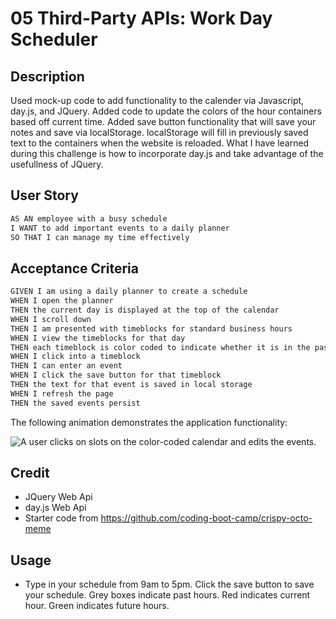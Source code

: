 # 05 Third-Party APIs: Work Day Scheduler

## Description
Used mock-up code to add functionality to the calender via Javascript, day.js, and JQuery. Added code to update the colors of the hour containers based off current time. Added save button functionality that will save your notes and save via localStorage. localStorage will fill in previously saved text to the containers when the website is reloaded. What I have learned during this challenge is how to incorporate day.js and take advantage of the usefullness of JQuery.

## User Story

```md
AS AN employee with a busy schedule
I WANT to add important events to a daily planner
SO THAT I can manage my time effectively
```

## Acceptance Criteria

```md
GIVEN I am using a daily planner to create a schedule
WHEN I open the planner
THEN the current day is displayed at the top of the calendar
WHEN I scroll down
THEN I am presented with timeblocks for standard business hours
WHEN I view the timeblocks for that day
THEN each timeblock is color coded to indicate whether it is in the past, present, or future
WHEN I click into a timeblock
THEN I can enter an event
WHEN I click the save button for that timeblock
THEN the text for that event is saved in local storage
WHEN I refresh the page
THEN the saved events persist
```

The following animation demonstrates the application functionality:

<!-- @TODO: create ticket to review/update image) -->
![A user clicks on slots on the color-coded calendar and edits the events.](./Assets/05-third-party-apis-homework-demo.gif)

## Credit
- JQuery Web Api
- day.js Web Api
- Starter code from https://github.com/coding-boot-camp/crispy-octo-meme

## Usage
- Type in your schedule from 9am to 5pm. Click the save button to save your schedule. Grey boxes indicate past hours. Red indicates current hour. Green indicates future hours.
